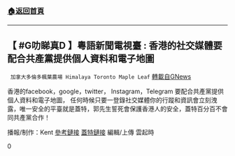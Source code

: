 ###  [:house:返回首頁](https://github.com/ourhimalayas/txt)
---


## 【 #G叻睇真D 】粵語新聞電視臺 : 香港的社交媒體要配合共產黨提供個人資料和電子地圖
` 加拿大多倫多楓葉農場 Himalaya Toronto Maple Leaf` [轉載自GNews](https://gnews.org/zh-hant/1535686/)

香港的facebook，google，twitter， Instagram，Telegram 要配合共產黨提供個人資料和電子地圖， 任何時候只要一登錄社交媒體你的行蹤和資訊會立刻洩露，唯一安全的平臺就是蓋特，郭先生誓死會保護香港人的安全，蓋特百分百不會同共產黨合作！

播報/制作：Kent
[參考鏈接](https://www.rfi.fr/cn/%E4%B8%AD%E5%9B%BD/20210705-%E5%8D%8E%E5%B0%94%E8%A1%97%E6%97%A5%E6%8A%A5-%E6%B8%AF%E5%BA%9C%E6%8B%9F%E4%BF%AE%E4%B8%AA%E8%B5%84%E6%B3%95-%E8%84%B8%E4%B9%A6%E8%B0%B7%E6%AD%8C%E6%8E%A8%E7%89%B9%E6%89%AC%E8%A8%80%E9%80%80%E5%87%BA%E9%A6%99%E6%B8%AF)
[蓋特鏈接](https://gettr.com/post/pb1in1b470)
編輯/上傳 雲起時

0
